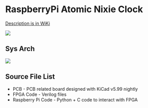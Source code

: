 # RaspberryPi Atomic Nixie Clock

[Description is in WiKi](https://github.com/will127534/RaspberryPiAtomicNixieClock/wiki)

![](https://i.imgur.com/K8xKzDb.jpg)

## Sys Arch
![](https://i.imgur.com/zrFgwyR.jpg)

## Source File List
* PCB - PCB related board designed with KiCad v5.99 nightly
* FPGA Code - Verilog files
* Raspberry Pi Code - Python + C code to interact with FPGA
